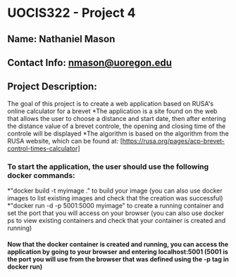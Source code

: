 # UOCIS322 - Project 4 #

## Name: Nathaniel Mason

## Contact Info: nmason@uoregon.edu

## Project Description:
The goal of this project is to create a web application based on RUSA's online calculator for a brevet
*The application is a site found on the web that allows the user to choose a distance and start date, then after
entering the distance value of a brevet controle, the opening and closing time of the controle will be displayed
*The algorithm is based on the algorithm from the RUSA website, which can be found at: [https://rusa.org/pages/acp-brevet-control-times-calculator]

### To start the application, the user should use the following docker commands:
*"docker build -t myimage ." to build your image (you can also use docker images to list existing images and check that the creation was successful)
*"docker run -d -p 5001:5000 myimage" to create a running container and set the port that you will access on your browser (you can also use docker ps to view existing containers and check that your container is created and running)
#### Now that the docker container is created and running, you can access the application by going to your browser and entering localhost:5001 (5001 is the port you will use from the browser that was defined using the -p tag in docker run)

